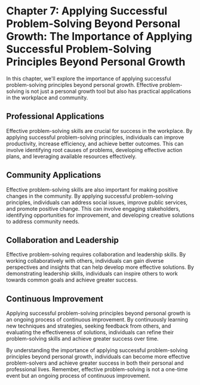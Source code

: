 Chapter 7: Applying Successful Problem-Solving Beyond Personal Growth: The Importance of Applying Successful Problem-Solving Principles Beyond Personal Growth
==============================================================================================================================================================

In this chapter, we'll explore the importance of applying successful problem-solving principles beyond personal growth. Effective problem-solving is not just a personal growth tool but also has practical applications in the workplace and community.

Professional Applications
-------------------------

Effective problem-solving skills are crucial for success in the workplace. By applying successful problem-solving principles, individuals can improve productivity, increase efficiency, and achieve better outcomes. This can involve identifying root causes of problems, developing effective action plans, and leveraging available resources effectively.

Community Applications
----------------------

Effective problem-solving skills are also important for making positive changes in the community. By applying successful problem-solving principles, individuals can address social issues, improve public services, and promote positive change. This can involve engaging stakeholders, identifying opportunities for improvement, and developing creative solutions to address community needs.

Collaboration and Leadership
----------------------------

Effective problem-solving requires collaboration and leadership skills. By working collaboratively with others, individuals can gain diverse perspectives and insights that can help develop more effective solutions. By demonstrating leadership skills, individuals can inspire others to work towards common goals and achieve greater success.

Continuous Improvement
----------------------

Applying successful problem-solving principles beyond personal growth is an ongoing process of continuous improvement. By continuously learning new techniques and strategies, seeking feedback from others, and evaluating the effectiveness of solutions, individuals can refine their problem-solving skills and achieve greater success over time.

By understanding the importance of applying successful problem-solving principles beyond personal growth, individuals can become more effective problem-solvers and achieve greater success in both their personal and professional lives. Remember, effective problem-solving is not a one-time event but an ongoing process of continuous improvement.
